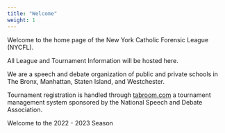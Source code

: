 ```yaml
---
title: "Welcome"
weight: 1
---
```


Welcome to the home page of the New York Catholic Forensic League (NYCFL).

All League and Tournament Information will be hosted here.

We are a speech and debate organization of public and private schools in The Bronx, Manhattan, Staten Island, and Westchester.

Tournament registration is handled through [tabroom.com](https://www.tabroom.com) a tournament management system sponsored by the National Speech and Debate Association.

Welcome to the 2022 - 2023 Season